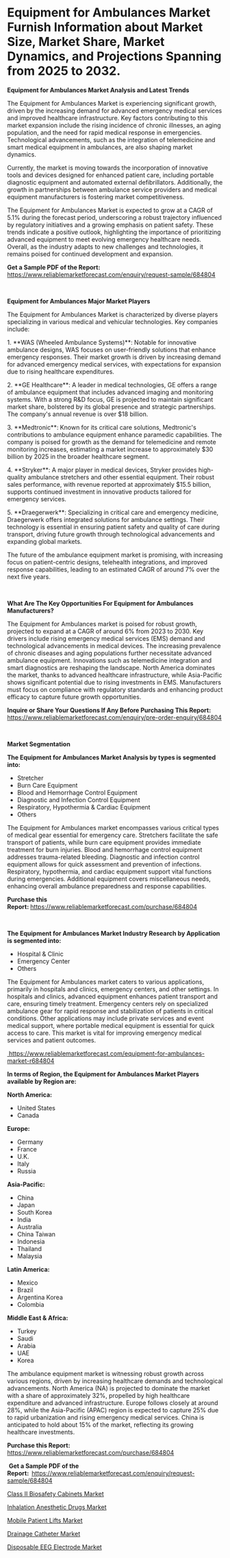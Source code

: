 <p><h1>Equipment for Ambulances Market Furnish Information about Market Size, Market Share, Market Dynamics, and Projections Spanning from 2025 to 2032.</h1></p><p><strong>Equipment for Ambulances Market Analysis and Latest Trends</strong></p>
<p><p>The Equipment for Ambulances Market is experiencing significant growth, driven by the increasing demand for advanced emergency medical services and improved healthcare infrastructure. Key factors contributing to this market expansion include the rising incidence of chronic illnesses, an aging population, and the need for rapid medical response in emergencies. Technological advancements, such as the integration of telemedicine and smart medical equipment in ambulances, are also shaping market dynamics.</p><p>Currently, the market is moving towards the incorporation of innovative tools and devices designed for enhanced patient care, including portable diagnostic equipment and automated external defibrillators. Additionally, the growth in partnerships between ambulance service providers and medical equipment manufacturers is fostering market competitiveness. </p><p>The Equipment for Ambulances Market is expected to grow at a CAGR of 5.1% during the forecast period, underscoring a robust trajectory influenced by regulatory initiatives and a growing emphasis on patient safety. These trends indicate a positive outlook, highlighting the importance of prioritizing advanced equipment to meet evolving emergency healthcare needs. Overall, as the industry adapts to new challenges and technologies, it remains poised for continued development and expansion.</p></p>
<p><strong>Get a Sample PDF of the Report:&nbsp;</strong> <a href="https://www.reliablemarketforecast.com/enquiry/request-sample/684804?utm_campaign=2011&utm_medium=2&utm_source=Github&utm_content=ia&utm_term=04032025&utm_id=equipment-for-ambulances">https://www.reliablemarketforecast.com/enquiry/request-sample/684804</a></p>
<p>&nbsp;</p>
<p><strong>Equipment for Ambulances Major Market Players</strong></p>
<p><p>The Equipment for Ambulances Market is characterized by diverse players specializing in various medical and vehicular technologies. Key companies include:</p><p>1. **WAS (Wheeled Ambulance Systems)**: Notable for innovative ambulance designs, WAS focuses on user-friendly solutions that enhance emergency responses. Their market growth is driven by increasing demand for advanced emergency medical services, with expectations for expansion due to rising healthcare expenditures.</p><p>2. **GE Healthcare**: A leader in medical technologies, GE offers a range of ambulance equipment that includes advanced imaging and monitoring systems. With a strong R&D focus, GE is projected to maintain significant market share, bolstered by its global presence and strategic partnerships. The company's annual revenue is over $18 billion.</p><p>3. **Medtronic**: Known for its critical care solutions, Medtronic's contributions to ambulance equipment enhance paramedic capabilities. The company is poised for growth as the demand for telemedicine and remote monitoring increases, estimating a market increase to approximately $30 billion by 2025 in the broader healthcare segment.</p><p>4. **Stryker**: A major player in medical devices, Stryker provides high-quality ambulance stretchers and other essential equipment. Their robust sales performance, with revenue reported at approximately $15.5 billion, supports continued investment in innovative products tailored for emergency services.</p><p>5. **Draegerwerk**: Specializing in critical care and emergency medicine, Draegerwerk offers integrated solutions for ambulance settings. Their technology is essential in ensuring patient safety and quality of care during transport, driving future growth through technological advancements and expanding global markets.</p><p>The future of the ambulance equipment market is promising, with increasing focus on patient-centric designs, telehealth integrations, and improved response capabilities, leading to an estimated CAGR of around 7% over the next five years.</p></p>
<p>&nbsp;</p>
<p><strong>What Are The Key Opportunities For Equipment for Ambulances Manufacturers?</strong></p>
<p><p>The Equipment for Ambulances market is poised for robust growth, projected to expand at a CAGR of around 6% from 2023 to 2030. Key drivers include rising emergency medical services (EMS) demand and technological advancements in medical devices. The increasing prevalence of chronic diseases and aging populations further necessitate advanced ambulance equipment. Innovations such as telemedicine integration and smart diagnostics are reshaping the landscape. North America dominates the market, thanks to advanced healthcare infrastructure, while Asia-Pacific shows significant potential due to rising investments in EMS. Manufacturers must focus on compliance with regulatory standards and enhancing product efficacy to capture future growth opportunities.</p></p>
<p><strong>Inquire or Share Your Questions If Any Before Purchasing This Report:</strong> <a href="https://www.reliablemarketforecast.com/enquiry/pre-order-enquiry/684804?utm_campaign=2011&utm_medium=2&utm_source=Github&utm_content=ia&utm_term=04032025&utm_id=equipment-for-ambulances">https://www.reliablemarketforecast.com/enquiry/pre-order-enquiry/684804</a></p>
<p>&nbsp;</p>
<p><strong>Market Segmentation</strong></p>
<p><strong>The Equipment for Ambulances Market Analysis by types is segmented into:</strong></p>
<p><ul><li>Stretcher</li><li>Burn Care Equipment</li><li>Blood and Hemorrhage Control Equipment</li><li>Diagnostic and Infection Control Equipment</li><li>Respiratory, Hypothermia & Cardiac Equipment</li><li>Others</li></ul></p>
<p><p>The Equipment for Ambulances market encompasses various critical types of medical gear essential for emergency care. Stretchers facilitate the safe transport of patients, while burn care equipment provides immediate treatment for burn injuries. Blood and hemorrhage control equipment addresses trauma-related bleeding. Diagnostic and infection control equipment allows for quick assessment and prevention of infections. Respiratory, hypothermia, and cardiac equipment support vital functions during emergencies. Additional equipment covers miscellaneous needs, enhancing overall ambulance preparedness and response capabilities.</p></p>
<p><strong>Purchase this Report:&nbsp;</strong><a href="https://www.reliablemarketforecast.com/purchase/684804?utm_campaign=2011&utm_medium=2&utm_source=Github&utm_content=ia&utm_term=04032025&utm_id=equipment-for-ambulances">https://www.reliablemarketforecast.com/purchase/684804</a></p>
<p>&nbsp;</p>
<p><strong>The Equipment for Ambulances Market Industry Research by Application is segmented into:</strong></p>
<p><ul><li>Hospital & Clinic</li><li>Emergency Center</li><li>Others</li></ul></p>
<p><p>The Equipment for Ambulances market caters to various applications, primarily in hospitals and clinics, emergency centers, and other settings. In hospitals and clinics, advanced equipment enhances patient transport and care, ensuring timely treatment. Emergency centers rely on specialized ambulance gear for rapid response and stabilization of patients in critical conditions. Other applications may include private services and event medical support, where portable medical equipment is essential for quick access to care. This market is vital for improving emergency medical services and patient outcomes.</p></p>
<p><a href="https://www.reliablemarketforecast.com/equipment-for-ambulances-market-r684804?utm_campaign=2011&utm_medium=2&utm_source=Github&utm_content=ia&utm_term=04032025&utm_id=equipment-for-ambulances">&nbsp;https://www.reliablemarketforecast.com/equipment-for-ambulances-market-r684804</a></p>
<p><strong>In terms of Region, the Equipment for Ambulances Market Players available by Region are:</strong></p>
<p>
    <p> <strong> North America: </strong>
        <ul>
            <li>United States</li>
            <li>Canada</li>
        </ul>
        </p> 
    <p> <strong> Europe: </strong>
        <ul>
            <li>Germany</li>
            <li>France</li>
            <li>U.K.</li>
            <li>Italy</li>
            <li>Russia</li>
        </ul>
        </p> 
    <p> <strong> Asia-Pacific: </strong>
        <ul>
            <li>China</li>
            <li>Japan</li>
            <li>South Korea</li>
            <li>India</li>
            <li>Australia</li>
            <li>China Taiwan</li>
            <li>Indonesia</li>
            <li>Thailand</li>
            <li>Malaysia</li>
        </ul>
        </p> 
    <p> <strong> Latin America: </strong>
        <ul>
            <li>Mexico</li>
            <li>Brazil</li>
            <li>Argentina Korea</li>
            <li>Colombia</li>
        </ul>
        </p> 
    <p> <strong> Middle East & Africa: </strong>
        <ul>
            <li>Turkey</li>
            <li>Saudi</li>
            <li>Arabia</li>
            <li>UAE</li>
            <li>Korea</li>
        </ul>
    </p>
    </p>
<p><p>The ambulance equipment market is witnessing robust growth across various regions, driven by increasing healthcare demands and technological advancements. North America (NA) is projected to dominate the market with a share of approximately 32%, propelled by high healthcare expenditure and advanced infrastructure. Europe follows closely at around 28%, while the Asia-Pacific (APAC) region is expected to capture 25% due to rapid urbanization and rising emergency medical services. China is anticipated to hold about 15% of the market, reflecting its growing healthcare investments.</p></p>
<p><strong>Purchase this Report: </strong><a href="https://www.reliablemarketforecast.com/purchase/684804?utm_campaign=2011&utm_medium=2&utm_source=Github&utm_content=ia&utm_term=04032025&utm_id=equipment-for-ambulances">https://www.reliablemarketforecast.com/purchase/684804</a></p>
<p>&nbsp;<strong>Get a Sample PDF of the Report:&nbsp;&nbsp;</strong><a href="https://www.reliablemarketforecast.com/enquiry/request-sample/684804?utm_campaign=2011&utm_medium=2&utm_source=Github&utm_content=ia&utm_term=04032025&utm_id=equipment-for-ambulances">https://www.reliablemarketforecast.com/enquiry/request-sample/684804</a></p>
<p><strong></strong></p>
<p><p><a href="https://github.com/keeniielokl/Market-Research-Report-List-1/blob/main/class-ii-biosafety-cabinets-market.md?utm_campaign=2011&utm_medium=2&utm_source=Github&utm_content=ia&utm_term=04032025&utm_id=equipment-for-ambulances">Class II Biosafety Cabinets Market</a></p><p><a href="https://github.com/aoutefjovene00/Market-Research-Report-List-1/blob/main/inhalation-anesthetic-drugs-market.md?utm_campaign=2011&utm_medium=2&utm_source=Github&utm_content=ia&utm_term=04032025&utm_id=equipment-for-ambulances">Inhalation Anesthetic Drugs Market</a></p><p><a href="https://github.com/chlihakwatsi/Market-Research-Report-List-1/blob/main/mobile-patient-lifts-market.md?utm_campaign=2011&utm_medium=2&utm_source=Github&utm_content=ia&utm_term=04032025&utm_id=equipment-for-ambulances">Mobile Patient Lifts Market</a></p><p><a href="https://github.com/milouslorri/Market-Research-Report-List-1/blob/main/drainage-catheter-market.md?utm_campaign=2011&utm_medium=2&utm_source=Github&utm_content=ia&utm_term=04032025&utm_id=equipment-for-ambulances">Drainage Catheter Market</a></p><p><a href="https://github.com/kocssequen/Market-Research-Report-List-1/blob/main/disposable-eeg-electrode-market.md?utm_campaign=2011&utm_medium=2&utm_source=Github&utm_content=ia&utm_term=04032025&utm_id=equipment-for-ambulances">Disposable EEG Electrode Market</a></p></p>